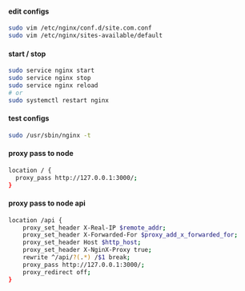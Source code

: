 #### edit configs
```bash
sudo vim /etc/nginx/conf.d/site.com.conf
sudo vim /etc/nginx/sites-available/default
```

#### start / stop
```bash
sudo service nginx start
sudo service nginx stop
sudo service nginx reload
# or
sudo systemctl restart nginx
```

#### test configs
```bash
sudo /usr/sbin/nginx -t
```


#### proxy pass to node
```bash
location / {
  proxy_pass http://127.0.0.1:3000/;
}
```

#### proxy pass to node api
```bash
location /api {
    proxy_set_header X-Real-IP $remote_addr;
    proxy_set_header X-Forwarded-For $proxy_add_x_forwarded_for;
    proxy_set_header Host $http_host;
    proxy_set_header X-NginX-Proxy true;
    rewrite ^/api/?(.*) /$1 break;
    proxy_pass http://127.0.0.1:3000/;
    proxy_redirect off;
}
```



